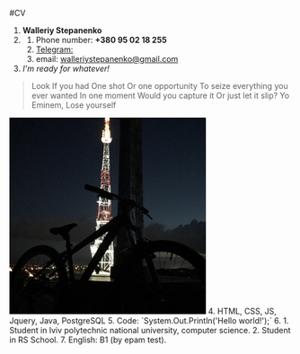 #CV
1. **Walleriy Stepanenko**
2. 1. Phone number: **+380 95 02 18 255**
   2. [Telegram:](https://web.telegram.org/#/im?p=@FreeRider26)
   3. email: walleriystepanenko@gmail.com
3. *I'm ready for whatever!*
>Look
>If you had
>One shot
>Or one opportunity
>To seize everything you ever wanted
>In one moment
>Would you capture it
>Or just let it slip?
>Yo
> Eminem, Lose yourself
<img src="photo.jpg" alt="My bike" width="350px">
4. HTML, CSS, JS, Jquery, Java, PostgreSQL
5. Code: `System.Out.Println('Hello world!');`
6. 1. Student in lviv polytechnic national university, computer science.
   2. Student in RS School.
7. English: B1 (by epam test).
